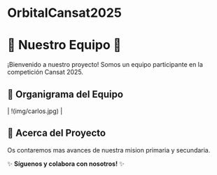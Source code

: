 # OrbitalCansat2025
# 👥 Nuestro Equipo 🚀

¡Bienvenido a nuestro proyecto! Somos un equipo participante en la competición Cansat 2025.

## 📸 Organigrama del Equipo

| !(img/carlos.jpg) |

## 📌 Acerca del Proyecto
Os contaremos mas avances de nuestra mision primaria y secundaria.

✨ **Síguenos y colabora con nosotros!** ✨
